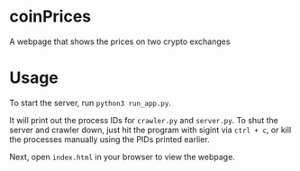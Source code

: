 # coinPrices
A webpage that shows the prices on two crypto exchanges

# Usage
To start the server, run `python3 run_app.py`.

It will print out the process IDs for `crawler.py` and `server.py`.
To shut the server and crawler down, just hit the program with sigint via `ctrl + c`, or kill the processes
manually using the PIDs printed earlier.

Next, open `index.html` in your browser to view the webpage.

